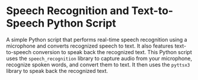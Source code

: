 # Speech Recognition and Text-to-Speech Python Script
A simple Python script that performs real-time speech recognition using a microphone and converts recognized speech to text. It also features text-to-speech conversion to speak back the recognized text.
This Python script uses the `speech_recognition` library to capture audio from your microphone, recognize spoken words, and convert them to text. It then uses the `pyttsx3` library to speak back the recognized text.
